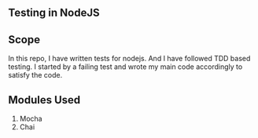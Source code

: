 ## Testing in NodeJS

## Scope

In this repo, I have written tests for nodejs. And I have followed TDD based testing. I started by a failing test and wrote my main code accordingly to satisfy the code.

## Modules Used

1. Mocha
2. Chai
